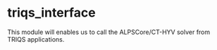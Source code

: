 # triqs_interface
This module will enables us to call the ALPSCore/CT-HYV solver from TRIQS applications.
